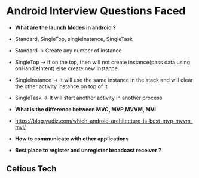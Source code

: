 # Android Interview Questions Faced
- **What are the launch Modes in android ?**
- Standard, SingleTop, singleInstance, SingleTask
- Standard -> Create any number of instance
- SingleTop -> if on the top, then will not create instance(pass data using onHandleIntent) else create new instance
- SingleInstance -> It will use the same instance in the stack and will clear the other activity instance on top of it
- SingleTask -> It will start another activity in another process

- **What is the difference between MVC, MVP,MVVM, MVI**
- https://blog.yudiz.com/which-android-architecture-is-best-mvp-mvvm-mvi/
- **How to communicate with other applications**
- **Best place to register and unregister broadcast receiver ?**

## Cetious Tech